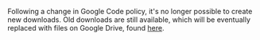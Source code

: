 Following a change in Google Code policy, it's no longer possible to create new downloads.  Old downloads are still available, which will be eventually replaced with files on Google Drive, found [here](https://drive.google.com/folderview?id=0B6zrCt-oqw1jMHdPMTVKanBpOWc&usp=sharing).